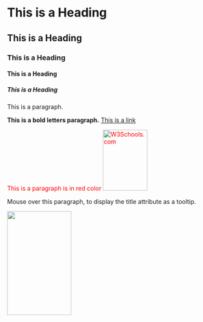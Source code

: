 <!DOCTYPE html>
<html>
<head>
<title>HTML Page Title</title>
</head>
<body>
<h1>This is a Heading</h1>
<h2>This is a Heading</h2>
<h3>This is a Heading</h3>
<h4>This is a Heading</h4>
<h5>This is a Heading</h5>
<p>This is a paragraph.</p>
<p><b>This is a bold letters paragraph.</b>
<a href="https://www.w3schools.com" >This is a link</a></p>
<p><font color='red'>This is a paragraph is in red color
<img src="w3schools.jpg" alt="W3Schools.com" width="104" height="142"></font></p>
<p title="Mouse Over Effer on Paragraph">
Mouse over this paragraph, to display the title attribute as a tooltip.
</p>
<img src="w3schools.jpg" width="150" height="242">
</body>
</html>

